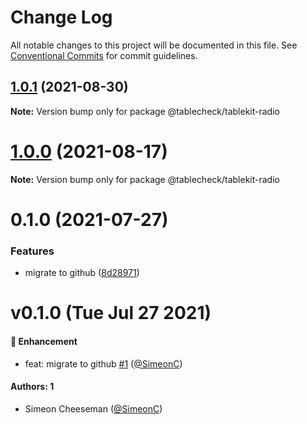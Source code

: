 # Change Log

All notable changes to this project will be documented in this file.
See [Conventional Commits](https://conventionalcommits.org) for commit guidelines.

## [1.0.1](https://github.com/tablecheck/tablekit/compare/@tablecheck/tablekit-radio@1.0.0...@tablecheck/tablekit-radio@1.0.1) (2021-08-30)

**Note:** Version bump only for package @tablecheck/tablekit-radio





# [1.0.0](https://github.com/tablecheck/tablekit/compare/@tablecheck/tablekit-radio@0.1.0...@tablecheck/tablekit-radio@1.0.0) (2021-08-17)

**Note:** Version bump only for package @tablecheck/tablekit-radio





# 0.1.0 (2021-07-27)


### Features

* migrate to github ([8d28971](https://github.com/tablecheck/tablekit/commit/8d28971175010fcb2a3cd9c48a749e7af1bdc9f9))





# v0.1.0 (Tue Jul 27 2021)

#### 🚀 Enhancement

- feat: migrate to github [#1](https://github.com/tablecheck/tablekit/pull/1) ([@SimeonC](https://github.com/SimeonC))

#### Authors: 1

- Simeon Cheeseman ([@SimeonC](https://github.com/SimeonC))
